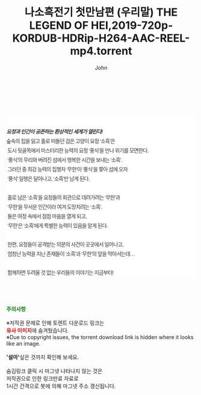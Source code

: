 ﻿---
layout: post
title:  "나소흑전기 첫만남편 (우리말) THE LEGEND OF HEI,2019-720p-KORDUB-HDRip-H264-AAC-REEL-mp4.torrent"
author: John
categories: [ 애니메이션 ]
tags: [  ]
image:  
description: "나소흑전기 첫만남편 (우리말) THE LEGEND OF HEI,2019-720p-KORDUB-HDRip-H264-AAC-REEL-mp4 torrent 정보 공유"
toc: true
toc_sticky: true
---

<br>
<div class="view-img">
<a class="view_image" href="http://torrentmobile60.com/bbs/view_image.php?fn=%2Fdata%2Ffile%2Fani%2F2345726642_ICTVX3Pi_5b57081d2e643596095a68c2e347b47d3df695b7.jpg" target="_blank"><img alt="" class="img-tag" content="http://torrentmobile60.com/data/file/ani/2345726642_ICTVX3Pi_5b57081d2e643596095a68c2e347b47d3df695b7.jpg" itemprop="image" src="http://torrentmobile60.com/data/file/ani/2345726642_ICTVX3Pi_5b57081d2e643596095a68c2e347b47d3df695b7.jpg"/></a><a class="view_image" href="http://torrentmobile60.com/bbs/view_image.php?fn=%2Fdata%2Ffile%2Fani%2F2345726642_unYSHN1g_2166eff84cf4616be324d3cd5e187199534c73be.jpg" target="_blank"><img alt="" class="img-tag" content="http://torrentmobile60.com/data/file/ani/2345726642_unYSHN1g_2166eff84cf4616be324d3cd5e187199534c73be.jpg" itemprop="image" src="http://torrentmobile60.com/data/file/ani/2345726642_unYSHN1g_2166eff84cf4616be324d3cd5e187199534c73be.jpg"/></a></div><div class="view-content" itemprop="description">
<p><br/></p><div class="title_area" style="margin:0px 0px 9px;padding:0px;list-style:none;font-size:12px;font-family:'나눔고딕', NanumGothic, '돋움', Dotum, Helvetica, 'AppleSDGothicNeo-Medium', AppleGothic, sans-serif;height:30px;float:none;background-color:rgb(255,255,255);"><h4 class="h_story" style="margin:5px 10px 0px 0px;padding:0px;list-style:none;font-size:12px;font-family:'돋움', sans-serif;height:18px;width:49px;background:url(&quot;https://ssl.pstatic.net/static/movie/2020/10/h_tx_sp5.png&quot;) no-repeat 0px -17px;float:left;"><strong class="blind" style="margin:0px;padding:0px;list-style:none;font-size:0px;font-family:inherit;color:inherit;width:1px;height:1px;line-height:0;">줄거리</strong></h4></div><h5 class="h_tx_story" style="margin:-7px 0px 1px;padding:0px;list-style:none;font-size:14px;font-family:'나눔고딕', NanumGothic, Helvetica, sans-serif;color:rgb(51,51,51);background-image:url(&quot;https://ssl.pstatic.net/static/movie/2014/01/blank.gif&quot;);letter-spacing:-1px;line-height:25px;background-color:rgb(255,255,255);">요정과 인간이 공존하는 환상적인 세계가 열린다!</h5><p class="con_tx" style="margin-top:-1px;margin-bottom:-6px;list-style:none;font-size:14px;font-family:'나눔고딕', NanumGothic, '돋움', Dotum, Helvetica, 'AppleSDGothicNeo-Medium', AppleGothic, sans-serif;color:rgb(51,51,51);background-image:url(&quot;https://ssl.pstatic.net/static/movie/2014/01/blank.gif&quot;);letter-spacing:-1px;line-height:25px;background-color:rgb(255,255,255);">숲속의 집을 잃고 홀로 떠돌던 검은 고양이 요정 ‘소흑’은<br style="list-style:none;font-size:12px;font-family:'돋움', sans-serif;color:rgb(0,0,0);"/> 도시 뒷골목에서 미스터리한 능력의 요정 ‘풍식’을 만나 위기를 모면한다.<br style="list-style:none;font-size:12px;font-family:'돋움', sans-serif;color:rgb(0,0,0);"/> ‘풍식’의 무리와 버려진 섬에서 행복한 시간을 보내는 ‘소흑’.<br style="list-style:none;font-size:12px;font-family:'돋움', sans-serif;color:rgb(0,0,0);"/> 그러던 중 최강 능력의 집행자 ‘무한’이 ‘풍식’을 쫓아 섬에 오자<br style="list-style:none;font-size:12px;font-family:'돋움', sans-serif;color:rgb(0,0,0);"/> ‘풍식’ 일행은 달아나고, ‘소흑’만 남게 된다.<br style="list-style:none;font-size:12px;font-family:'돋움', sans-serif;color:rgb(0,0,0);"/> <br style="list-style:none;font-size:12px;font-family:'돋움', sans-serif;color:rgb(0,0,0);"/> 홀로 남은 ‘소흑’을 요정들의 회관으로 데려가려는 ‘무한’과<br style="list-style:none;font-size:12px;font-family:'돋움', sans-serif;color:rgb(0,0,0);"/> ‘무한’을 무서운 인간이라 여겨 도망치려는 ‘소흑’.<br style="list-style:none;font-size:12px;font-family:'돋움', sans-serif;color:rgb(0,0,0);"/> 둘은 여정 속에서 점점 마음을 열게 되고,<br style="list-style:none;font-size:12px;font-family:'돋움', sans-serif;color:rgb(0,0,0);"/> ‘무한’은 ‘소흑’에게 특별한 능력이 있음을 알게 된다.<br style="list-style:none;font-size:12px;font-family:'돋움', sans-serif;color:rgb(0,0,0);"/> <br style="list-style:none;font-size:12px;font-family:'돋움', sans-serif;color:rgb(0,0,0);"/> 한편, 요정들이 공격받는 의문의 사건이 곳곳에서 일어나고,<br style="list-style:none;font-size:12px;font-family:'돋움', sans-serif;color:rgb(0,0,0);"/> 엄청난 능력을 지닌 존재들이 ‘소흑’과 ‘무한’의 앞을 막아서는데…<br style="list-style:none;font-size:12px;font-family:'돋움', sans-serif;color:rgb(0,0,0);"/> <br style="list-style:none;font-size:12px;font-family:'돋움', sans-serif;color:rgb(0,0,0);"/> 함께하면 두려울 것 없는 우리들의 이야기는 지금부터!</p> </div>
    
<br><br><br>
<p data-ke-size="size16"><b><span style="color: green;">주의사항</span></b><br /><br />※저작권 문제로 인해 토렌트 다운로드 링크는<br /><b><span style="color: red;">유사 이미지</span></b>에 숨겨뒀습니다.<br />※Due to copyright issues, the torrent download link is hidden where it looks like an image.<br /><br /><b>'설마'</b>싶은 것까지 확인해 보세요.<br /><br />숨김링크 클릭 시 마그넷 나타나지 않는 것은<br />저작권으로 인한 링크만료 자료로<br />1시간 간격으로 봇에 의해 마그넷 주소 갱신됩니다.</p>
